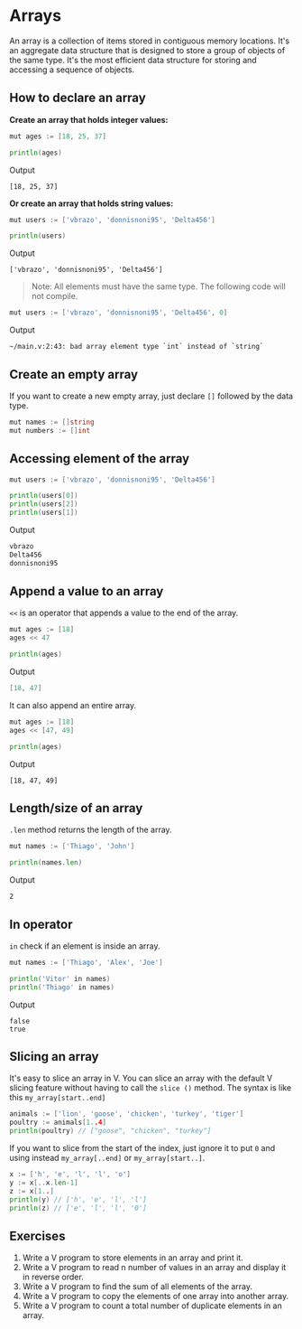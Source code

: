 # Arrays

An array is a collection of items stored in contiguous memory locations. It's an aggregate data structure that is designed to store a group of objects of the same type. It's the most efficient data structure for storing and accessing a sequence of objects.

## How to declare an array

**Create an array that holds integer values:**

```go
mut ages := [18, 25, 37]

println(ages)
```

Output

```
[18, 25, 37]
```

**Or create an array that holds string values:**

```go
mut users := ['vbrazo', 'donnisnoni95', 'Delta456']

println(users)
```

Output

```
['vbrazo', 'donnisnoni95', 'Delta456']
```

> Note: All elements must have the same type. The following code will not compile.

```go
mut users := ['vbrazo', 'donnisnoni95', 'Delta456', 0]
```

Output

```
~/main.v:2:43: bad array element type `int` instead of `string`
```

## Create an empty array

If you want to create a new empty array, just declare `[]` followed by the data type.

```go
mut names := []string
mut numbers := []int
```

## Accessing element of the array

```go
mut users := ['vbrazo', 'donnisnoni95', 'Delta456']

println(users[0])
println(users[2])
println(users[1])
```

Output

```go
vbrazo
Delta456
donnisnoni95
```

## Append a value to an array

`<<` is an operator that appends a value to the end of the array.

```go
mut ages := [18]
ages << 47

println(ages)
```

Output

```go
[18, 47]
```

It can also append an entire array.

```go
mut ages := [18]
ages << [47, 49]

println(ages)
```

Output

```
[18, 47, 49]
```

## Length/size of an array

`.len` method returns the length of the array.

```go
mut names := ['Thiago', 'John']

println(names.len)
```

Output

```
2
```

## In operator

`in` check if an element is inside an array.

```go
mut names := ['Thiago', 'Alex', 'Joe']

println('Vitor' in names)
println('Thiago' in names)
```

Output

```
false
true
```

## Slicing an array

It's easy to slice an array in V. You can slice an array with the default 
V slicing feature without having to call the `slice ()` method.
The syntax is like this `my_array[start..end]`

```go
animals := ['lion', 'goose', 'chicken', 'turkey', 'tiger']
poultry := animals[1..4]
println(poultry) // ["goose", "chicken", "turkey"]
```

If you want to slice from the start of the index, just ignore it to put `0` and using  instead `my_array[..end]` or `my_array[start..]`.

```go
x := ['h', 'e', 'l', 'l', 'o']
y := x[..x.len-1]
z := x[1..]
println(y) // ['h', 'e', 'l', 'l']
println(z) // ['e', 'l', 'l', '0']
```

## Exercises

1. Write a V program to store elements in an array and print it.
2. Write a V program to read n number of values in an array and display it in reverse order.
3. Write a V program to find the sum of all elements of the array.
4. Write a V program to copy the elements of one array into another array.
5. Write a V program to count a total number of duplicate elements in an array.
